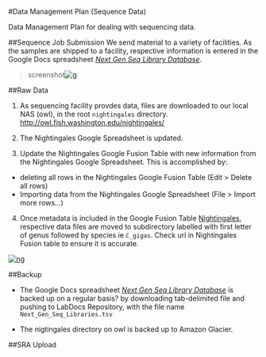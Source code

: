 #Data Management Plan (Sequence Data)

Data Management Plan for dealing with sequencing data. 


##Sequence Job Submission
We send material to a variety of facilities. As the samples are shipped to a facility, respective information is entered in the Google Docs spreadsheet [*Next Gen Seq Library Database*](https://docs.google.com/spreadsheet/ccc?key=0AtV_gF766XZAdHRlUHJMd0k4S2RpdTZqbjFob2NJb2c&usp=sharing).

>screenshot[![g](http://eagle.fish.washington.edu/cnidarian/skitch/Next_Gen_Seq_Library_Database_1A424204.png)](https://docs.google.com/spreadsheet/ccc?key=0AtV_gF766XZAdHRlUHJMd0k4S2RpdTZqbjFob2NJb2c&usp=sharing)


##Raw Data
1) As sequencing facility provdes data, files are downloaded to our local NAS (owl), in the root `nightingales` directory.  http://owl.fish.washington.edu/nightingales/

2) The Nightingales Google Spreadsheet is updated.

3) Update the Nightingales Google Fusion Table with new information from the Nightingales Google Spreadsheet.  This is accomplished by:

- deleting all rows in the Nightingales Google Fusion Table (Edit > Delete all rows)
- Importing data from the Nightingales Google Spreadsheet (File > Import more rows...)

4) Once metadata is included in the Google Fusion Table [Nightingales](https://www.google.com/fusiontables/DataSource?docid=13IxnqIZ_2Xpz_HE-3YcnU_egASYz9ZlA0PYIDGLN#rows:id=1), respective data files are moved to subdirectory labelled with first letter of genus followed by species ie `C_gigas`. Check url in Nightingales Fusion table to ensure it is accurate. 

>    
[![ng](http://eagle.fish.washington.edu/cnidarian/skitch/Nightingales_-_Google_Fusion_Tables_1A424859.png)](https://www.google.com/fusiontables/DataSource?docid=13IxnqIZ_2Xpz_HE-3YcnU_egASYz9ZlA0PYIDGLN)

##Backup
* The Google Docs spreadsheet [*Next Gen Seq Library Database*](https://docs.google.com/spreadsheet/ccc?key=0AtV_gF766XZAdHRlUHJMd0k4S2RpdTZqbjFob2NJb2c&usp=sharing) is backed up on a regular basis? by downloading tab-delimited file and pushing to LabDocs Repository, with the file name `Next_Gen_Seq_Libraries.tsv`

* The nigtingales directory on owl is backed up to Amazon Glacier.



##SRA Upload
